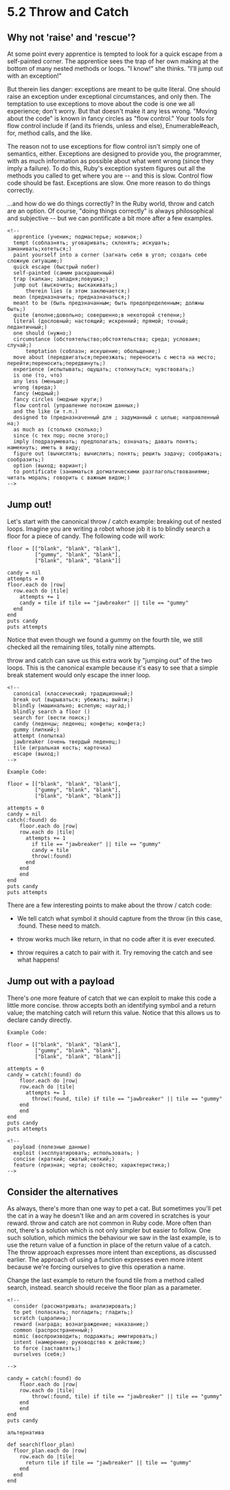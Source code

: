 ﻿# 5.2 Throw and Catch #

## Why not 'raise' and 'rescue'? ##

At some point every apprentice is tempted to look for a quick escape from a self-painted corner. The apprentice sees the trap of her own making at the bottom of many nested methods or loops. "I know!" she thinks. "I'll jump out with an exception!"

But therein lies danger: exceptions are meant to be quite literal. One should raise an exception under exceptional circumstances, and only then. The temptation to use exceptions to move about the code is one we all experience; don't worry. But that doesn't make it any less wrong. "Moving about the code" is known in fancy circles as "flow control." Your tools for flow control include if (and its friends, unless and else), Enumerable#each, for, method calls, and the like.

The reason not to use exceptions for flow control isn't simply one of semantics, either. Exceptions are designed to provide you, the programmer, with as much information as possible about what went wrong (since they imply a failure). To do this, Ruby's exception system figures out all the methods you called to get where you are -- and this is slow. Control flow code should be fast. Exceptions are slow. One more reason to do things correctly.

...and how do we do things correctly? In the Ruby world, throw and catch are an option. Of course, "doing things correctly" is always philosophical and subjective -- but we can pontificate a bit more after a few examples.

	<!--
	  apprentice (ученик; подмастерье; новичок;)
	  tempt (соблазнять; уговаривать; склонять; искушать; заманивать;хотеться;)
	  paint yourself into a corner (загнать себя в угол; создать себе сложную ситуацию;)
	  quick escape (быстрый побег)
	  self-painted (самим раскрашенный)
	  trap (капкан; западня;ловушка;)
	  jump out (выскочить; выскакивать;)
          therein lies (в этом заключается;)
	  mean (предназначить; предназначаться;)
	  meant to be (быть предзначанным; быть предопределенным; должны быть;)
	  quite (вполне;довольно; совершенно;в некоторой степени;)
	  literal (дословный; настоящий; искренний; прямой; точный; педантичный;)
	  one should (нужно;)
	  circumstance (обстоятельство;обстоятельства; среда; условаия; случай;)
          temptation (соблазн; искушение; обольщение;)
	  move about (передвигаться;переезжать; переносить с места на место; перейти;переносить;передвинуть;)
	  experience (испытывать; ощущать; столкнуться; чувствовать;)
	  is one (то, что)
	  any less (меньше;)
	  wrong (вреда;)
	  fancy (модный;)
	  fancy circles (модные круги;)
	  flow control (управление потоком данных;)
	  and the like (и т.п.)
	  designed to (предназначенный для ; задуманный с целью; направленный на;)
	  as much as (столько сколько;)
	  since (с тех пор; после этого;)
	  imply (подразумевать; предполагать; означать; давать понять; намекнуть; иметь в виду;
	  figure out (вычислять; вычислить; понять; решить задачу; соображать; сообразить;) 
	  option (выход; вариант;)
	  to pontificate (заниматься догматическими разглагольствованиями; читать мораль; говорить с важным видом;)
	-->

## Jump out! ##

Let's start with the canonical throw / catch example: breaking out of nested loops. Imagine you are writing a robot whose job it is to blindly search a floor for a piece of candy. The following code will work:

	floor = [["blank", "blank", "blank"],
	         ["gummy", "blank", "blank"],
	         ["blank", "blank", "blank"]]

	candy = nil
	attempts = 0
	floor.each do |row|
	  row.each do |tile|
	    attempts += 1
	    candy = tile if tile == "jawbreaker" || tile == "gummy"
	  end
	end
	puts candy
	puts attempts


Notice that even though we found a gummy on the fourth tile, we still checked all the remaining tiles, totally nine attempts.

throw and catch can save us this extra work by "jumping out" of the two loops. This is the canonical example because it's easy to see that a simple break statement would only escape the inner loop.
	
	<!--
	  canonical (классический; традиционный;)
	  break out (вырываться; убежать; выйти;)
	  blindly (машинально; вслепую; наугад;)
	  blindly search a floor ()
	  search for (вести поиск;)
	  candy (леденцы; леденец; конфеты; конфета;)
	  gummy (липкий;)
	  attempt (попытка)
	  jawbreaker (очень твердый леденец;)
	  tile (игральная кость; карточка)
	  escape (выход;)
	-->

	Example Code:

	floor = [["blank", "blank", "blank"],
	         ["gummy", "blank", "blank"],
	         ["blank", "blank", "blank"]]
 
	attempts = 0
	candy = nil
	catch(:found) do
	    floor.each do |row|
	    row.each do |tile|
	      attempts += 1
	        if tile == "jawbreaker" || tile == "gummy"
	        candy = tile
	        throw(:found)
	      end
	    end
	    end
	end
	puts candy
	puts attempts
 


There are a few interesting points to make about the throw / catch code:

* We tell catch what symbol it should capture from the throw (in this case, :found. These need to match.
* throw works much like return, in that no code after it is ever executed.
* throw requires a catch to pair with it. Try removing the catch and see what happens!

	<!--
	  point (момент)
	  to make (готовить;)
	  to pair (располагать парами; подбирать под пару; соединить; составить пару;)
	-->


## Jump out with a payload ##

There's one more feature of catch that we can exploit to make this code a little more concise. throw accepts both an identifying symbol and a return value; the matching catch will return this value. Notice that this allows us to declare candy directly.

	Example Code:

	floor = [["blank", "blank", "blank"],
	         ["gummy", "blank", "blank"],
	         ["blank", "blank", "blank"]]
 
	attempts = 0
	candy = catch(:found) do
	    floor.each do |row|
	    row.each do |tile|
	      attempts += 1
	        throw(:found, tile) if tile == "jawbreaker" || tile == "gummy"
	    end
	    end
	end
	puts candy
	puts attempts

	<!--
	  payload (полезные данные)
	  exploit (эксплуатировать; использовать; )	
	  concise (краткий; сжатый;четкий;)
	  feature (признак; черта; свойство; характеристика;)
	-->


## Consider the alternatives ##

As always, there's more than one way to pet a cat. But sometimes you'll pet the cat in a way he doesn't like and an arm covered in scratches is your reward. throw and catch are not common in Ruby code. More often than not, there's a solution which is not only simpler but easier to follow. One such solution, which mimics the behaviour we saw in the last example, is to use the return value of a function in place of the return value of a catch. The throw approach expresses more intent than exceptions, as discussed earlier. The approach of using a function expresses even more intent because we're forcing ourselves to give this operation a name.

Change the last example to return the found tile from a method called search, instead. search should receive the floor plan as a parameter.

	<!--
	  consider (рассматривать; анализировать;)
	  to pet (поласкать; погладить; гладить;)
	  scratch (царапина;)
	  reward (награда; вознаграждение; наказание;)
	  common (распространенный;)
	  mimic (воспроизводить; подражать; имитировать;)
	  intent (намерение; руководство к действию;)
	  to force (заставлять;)
	  ourselves (себя;)
	
	-->
	 
	candy = catch(:found) do
	    floor.each do |row|
	    row.each do |tile|
	        throw(:found, tile) if tile == "jawbreaker" || tile == "gummy"
	    end
	    end
	end
	puts candy
 
	альтернатива
	
	def search(floor_plan)
	  floor_plan.each do |row|
	    row.each do |tile|
	      return tile if tile == "jawbreaker" || tile == "gummy"
	    end
	  end
	end  

